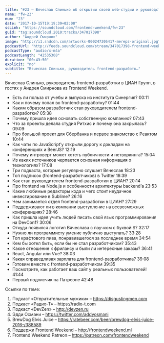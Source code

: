 ```yaml
---
title: "#23 – Вячеслав Слинько об открытии своей web-студии и руководстве frontend-разработки"
name: "fw-23"
num: "23"
date: "2017-10-15T19:19:39+02:00"
scLink: "https://soundcloud.com/frontend-weekend/fw-23"
guid: "tag:soundcloud,2010:tracks/347017398"
author: "Андрей Смирнов"
image: "http://i1.sndcdn.com/artworks-000247306417-merepz-original.jpg"
podcastUrl: "http://feeds.soundcloud.com/stream/347017398-frontend-weekend-fw-23.m4a"
podcastType: "audio/x-m4a"
podcastLength: "42535308"
duration: "00:43:50"
explicit: "no"
subtitle: "Вячеслав Слинько, руководитель frontend-разработк…"
---
```

Вячеслав Слинько, руководитель frontend-разработки в ЦИАН Групп, в гостях у Андрея Смирнова из Frontend Weekend.

- Есть ли польза от учебы и выпуска из института Синергия? 00:11
- Как и почему попал во frontend-разработку? 01:44
- Каким образом разработчик стал руководителем frontend-разработки? 05:38
- Почему пришла идея основать собственную компанию? 07:43
- Что за проекты делала студия Ритхис и почему она закрылась? 09:09
- Про большой проект для Сбербанка и первое знакомство с Реактом 10:44
- Как чаты по JavaScript’у открыли дорогу к докладам на конференциях и BeerJS? 12:19
- Почему интроверт может хотеть публичности и нетворкинга? 15:04
- Из каких источников черпается основная информация о технологиях? 17:08
- Три подкаста, которые регулярно слушает Вячеслав 18:23
- Топ подписок (frontend-разработчиков) в Twitter 19:39
- Как стал руководителем frontend-разработки в ЦИАН? 20:14
- Про frontend на Node.js и особенности архитектуры backend’а 23:53
- Какие любимые редакторы кода и чего стоит неудачное инвестирование в Sublime? 26:16
- Чем занимается отдел frontend-разработки в ЦИАН? 27:29
- Поддерживают ли в компании выступление на всевозможных конференциях? 28:46
- Как пришла идея учить людей писать свой язык программирования на DevConf? 30:06
- Откуда появился логотип Вячеслава с паучком с буквой S? 32:17
- Нужно ли программисту умение публично выступать? 33:28
- Топ крафтового пива, понравившегося за последнее время 34:54
- Кем бы хотел быть, если бы не стал разработчиком? 35:43
- Какое отношение к фрилансу и были ли интересные заказы? 36:41
- React, Angular или Vue? 38:03
- Какая справедливая зарплата для frontend-разработчика? 39:08
- Готовим вместе с frontend-разработчиком 39:35
- Посмотрите, как работает ваш сайт у реальных пользователей! 41:44
- Первый подписчик на Патреоне 42:48

Ссылки по теме:
1) Подкаст «Отвратительные мужики» – https://disgustingmen.com
2) Подкаст «Радио-Т» – https://radio-t.com
3) Подкаст «DevZen» – http://devzen.ru
4) Эдди Османи – https://twitter.com/addyosmani
5) BrewDog Elvis Juice – https://ratebeer.com/beer/brewdog-elvis-juice-2016-/388589
6) Поддержи Frontend Weekend – http://frontendweekend.ml
7) Frontend Weekend Patreon – https://patreon.com/frontendweekend